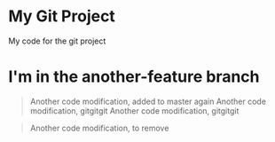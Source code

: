 # My Git Project

My code for the git project

# I'm in the another-feature branch

> Another code modification, added to master again
> Another code modification, gitgitgit
> Another code modification, gitgitgit

> Another code modification, to remove


